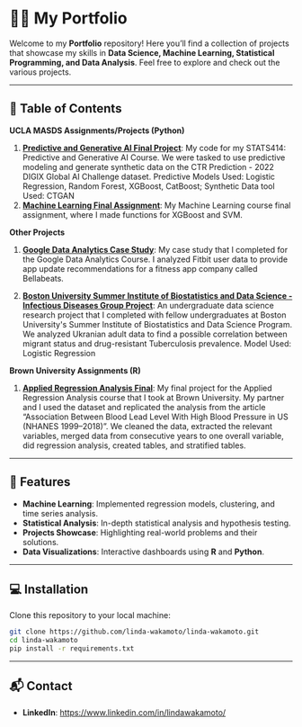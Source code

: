 # 👩‍💻 My Portfolio
Welcome to my **Portfolio** repository! Here you’ll find a collection of projects that showcase my skills in **Data Science, Machine Learning, Statistical Programming, and Data Analysis**. Feel free to explore and check out the various projects.

---

## 📂 Table of Contents

**UCLA MASDS Assignments/Projects (Python)**

1. [**Predictive and Generative AI Final Project**](https://github.com/linda-wakamoto/linda-wakamoto/blob/main/NEW_Final_Code.ipynb): My code for my STATS414: Predictive and Generative AI Course. We were tasked to use predictive modeling and generate synthetic data on the CTR Prediction - 2022 DIGIX Global AI Challenge dataset.
   Predictive Models Used: Logistic Regression, Random Forest, XGBoost, CatBoost; Synthetic Data tool Used: CTGAN
2. [**Machine Learning Final Assignment**](https://github.com/linda-wakamoto/linda-wakamoto/blob/main/ML_Final_code.ipynb): My Machine Learning course final assignment, where I made functions for XGBoost and SVM.

**Other Projects**

1. [**Google Data Analytics Case Study**](https://github.com/linda-wakamoto/linda-wakamoto/blob/main/Google_DA_Case_Study.Rmd): My case study that I completed for the Google Data Analytics Course. I analyzed Fitbit user data to provide app update recommendations for a fitness app company called Bellabeats.

2. [**Boston University Summer Institute of Biostatistics and Data Science - Infectious Diseases Group Project**](https://github.com/linda-wakamoto/linda-wakamoto/blob/main/SIBS_Infectious_Diseases_Project.Rmd): An undergraduate data science research project that I completed with fellow undergraduates at Boston University's Summer Institute of Biostatistics and Data Science Program. We analyzed Ukranian adult data to find a possible correlation between migrant status and drug-resistant Tuberculosis prevalence.
   Model Used: Logistic Regression

**Brown University Assignments (R)**

1. [**Applied Regression Analysis Final**](https://github.com/linda-wakamoto/linda-wakamoto/blob/main/PHP_1511_Final.Rmd): My final project for the Applied Regression Analysis course that I took at Brown University. My partner and I used the dataset and replicated the analysis from the article “Association Between Blood Lead Level With High Blood Pressure in US (NHANES 1999–2018)”. We cleaned the data, extracted the relevant variables, merged data from consecutive years to one overall variable, did regression analysis, created tables, and stratified tables.

---

## 🚀 Features
- **Machine Learning**: Implemented regression models, clustering, and time series analysis.
- **Statistical Analysis**: In-depth statistical analysis and hypothesis testing.
- **Projects Showcase**: Highlighting real-world problems and their solutions.
- **Data Visualizations**: Interactive dashboards using **R** and **Python**.

---

## 💻 Installation

Clone this repository to your local machine:

```bash
git clone https://github.com/linda-wakamoto/linda-wakamoto.git
cd linda-wakamoto
pip install -r requirements.txt

```

---

## 📬 Contact

- **LinkedIn**: https://www.linkedin.com/in/lindawakamoto/  


